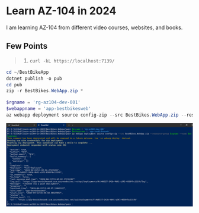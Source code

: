 # Learn AZ-104 in 2024

I am learning AZ-104 from different video courses, websites, and books.

## Few Points

> 1. `curl -kL https://localhost:7139/`

```powershell
cd ~/BestBikeApp
dotnet publish -o pub
cd pub
zip -r BestBikes.WebApp.zip *
```

```powershell
$rgname = 'rg-az104-dev-001'
$webappname = 'app-bestbikesweb'
az webapp deployment source config-zip --src BestBikes.WebApp.zip --resource-group $rgname --name $webappname
```

![az webapp deployment](documentation/images/az-webapp-deployment.PNG)
